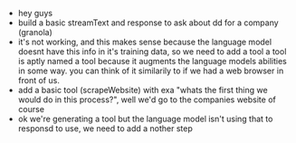 - hey guys
- build a basic streamText and response to ask about dd for a company (granola)
- it's not working, and this makes sense because the language model doesnt have this info in it's training data, so we need to add a tool
  a tool is aptly named a tool because it augments the language models abilities in some way. you can think of it similarily to if we had a web browser in front of us.
- add a basic tool (scrapeWebsite) with exa
  "whats the first thing we would do in this process?", well we'd go to the companies website of course
- ok we're generating a tool but the language model isn't using that to responsd to use, we need to add a nother step
